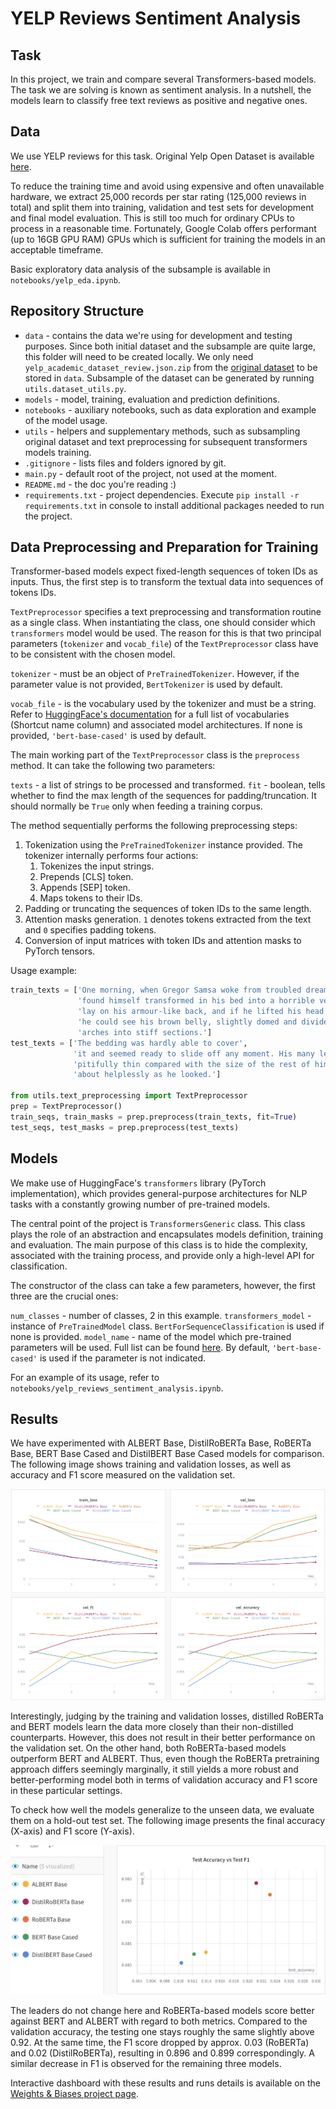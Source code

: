 # YELP Reviews Sentiment Analysis

## Task
In this project, we train and compare several Transformers-based models. 
The task we are solving is known as sentiment analysis. In a nutshell, 
the models learn to classify free text reviews as positive and negative ones.

## Data
We use YELP reviews for this task. Original Yelp Open Dataset is available 
[here](https://www.yelp.com/dataset).

To reduce the training time and avoid using expensive and often 
unavailable hardware, we extract 25,000 records per star rating (125,000 
reviews in total) and split them into training, validation and test sets 
for development and final model evaluation. This is still too much for 
ordinary CPUs to process in a reasonable time. Fortunately, Google Colab
offers performant (up to 16GB GPU RAM) GPUs which is sufficient for 
training the models in an acceptable timeframe.

Basic exploratory data analysis of the subsample is available in 
`notebooks/yelp_eda.ipynb`. 

## Repository Structure
* `data` - contains the data we're using for development and testing purposes. 
Since both initial dataset and the subsample are quite large, this folder will
need to be created locally. We only need `yelp_academic_dataset_review.json.zip`
from the [original dataset](https://www.yelp.com/dataset) to be stored in `data`.
Subsample of the dataset can be generated by running `utils.dataset_utils.py`.   
* `models` - model, training, evaluation and prediction definitions.
* `notebooks` - auxiliary notebooks, such as data exploration and example of 
the model usage.
* `utils` - helpers and supplementary methods, such as subsampling original dataset 
and text preprocessing for subsequent transformers models training.
* `.gitignore` - lists files and folders ignored by git.
* `main.py` - default root of the project, not used at the moment.
* `README.md` - the doc you're reading :)
* `requirements.txt` - project dependencies. Execute `pip install -r requirements.txt` 
in console to install additional packages needed to run the project. 

## Data Preprocessing and Preparation for Training
Transformer-based models expect fixed-length sequences of token IDs as inputs. Thus, 
the first step is to transform the textual data into sequences of tokens IDs.

`TextPreprocessor` specifies a text preprocessing and transformation routine as a 
single class. When instantiating the class, one should consider which `transformers`
model would be used. The reason for this is that two principal parameters (`tokenizer`
and `vocab_file`) of the `TextPreprocessor` class have to be consistent with the chosen
model. 

`tokenizer` - must be an object of `PreTrainedTokenizer`. However, if the parameter
value is not provided, `BertTokenizer` is used by default.

`vocab_file` - is the vocabulary used by the tokenizer and must be a string. Refer to
[HuggingFace's documentation](https://huggingface.co/transformers/pretrained_models.html)
for a full list of vocabularies (Shortcut name column) and associated model architectures. 
If none is provided, `'bert-base-cased'` is used by default. 

The main working part of the `TextPreprocessor` class is the `preprocess` method. It can take 
the following two parameters:

`texts` - a list of strings to be processed and transformed.
`fit` - boolean, tells whether to find the max length of the sequences for padding/truncation. It 
should normally be `True` only when feeding a training corpus.

The method sequentially performs the following preprocessing steps:
1. Tokenization using the `PreTrainedTokenizer` instance provided. The tokenizer internally 
performs four actions:
    1. Tokenizes the input strings.
    2. Prepends [CLS] token.
    3. Appends [SEP] token.
    4. Maps tokens to their IDs.
2. Padding or truncating the sequences of token IDs to the same length.
3. Attention masks generation. `1` denotes tokens extracted from the text and `0` specifies 
padding tokens.
4. Conversion of input matrices with token IDs and attention masks to PyTorch tensors. 

Usage example:
```python
train_texts = ['One morning, when Gregor Samsa woke from troubled dreams, he',
               'found himself transformed in his bed into a horrible vermin. He',
               'lay on his armour-like back, and if he lifted his head a little',
               'he could see his brown belly, slightly domed and divided by',
               'arches into stiff sections.']
test_texts = ['The bedding was hardly able to cover',
              'it and seemed ready to slide off any moment. His many legs,',
              'pitifully thin compared with the size of the rest of him, waved',
              'about helplessly as he looked.']

from utils.text_preprocessing import TextPreprocessor
prep = TextPreprocessor()
train_seqs, train_masks = prep.preprocess(train_texts, fit=True)
test_seqs, test_masks = prep.preprocess(test_texts)
```

## Models
We make use of HuggingFace's `transformers` library (PyTorch implementation), which 
provides general-purpose architectures for NLP tasks with a constantly growing number
of pre-trained models.

The central point of the project is `TransformersGeneric` class. This class plays the role of
an abstraction and encapsulates models definition, training and evaluation. The 
main purpose of this class is to hide the complexity, associated with the training process, 
and provide only a high-level API for classification. 

The constructor of the class can take a few parameters, however, the first three are the crucial ones:

`num_classes` - number of classes, 2 in this example.
`transformers_model` - instance of `PreTrainedModel` class. `BertForSequenceClassification` is
used if none is provided.
`model_name` - name of the model which pre-trained parameters will be used. Full list can be found 
[here](https://huggingface.co/transformers/pretrained_models.html). By default, `'bert-base-cased'`
is used if the parameter is not indicated.

For an example of its usage, refer to `notebooks/yelp_reviews_sentiment_analysis.ipynb`.

## Results
We have experimented with ALBERT Base, DistilRoBERTa Base, RoBERTa Base, BERT Base Cased and DistilBERT Base 
Cased models for comparison. The following image shows training and validation losses, as well as 
accuracy and F1 score measured on the validation set.

![Metrics](/images/loss_val_f1_acc.png)

Interestingly, judging by the training and validation losses, distilled RoBERTa and BERT models learn the 
data more closely than their non-distilled counterparts. However, this does not result in their better 
performance on the validation set. On the other hand, both RoBERTa-based models outperform BERT and ALBERT. 
Thus, even though the RoBERTa pretraining approach differs seemingly marginally, it still yields
a more robust and better-performing model both in terms of validation accuracy and F1 score in these
particular settings.

To check how well the models generalize to the unseen data, we evaluate them on a hold-out test set. The 
following image presents the final accuracy (X-axis) and F1 score (Y-axis).

![Test Accuracy vs F1](/images/test_acc_f1.png)

The leaders do not change here and RoBERTa-based models score better against BERT and ALBERT with regard 
to both metrics. Compared to the validation accuracy, the testing one stays roughly the same slightly above
0.92. At the same time, the F1 score dropped by approx. 0.03 (RoBERTa) and 0.02 (DistilRoBERTa), resulting in 
0.896 and 0.899 correspondingly. A similar decrease in F1 is observed for the remaining three models.

Interactive dashboard with these results and runs details is available on the
[Weights & Biases project page](https://app.wandb.ai/vasily/yelp-reviews-sentiment-analysis?workspace=user-vasily).
